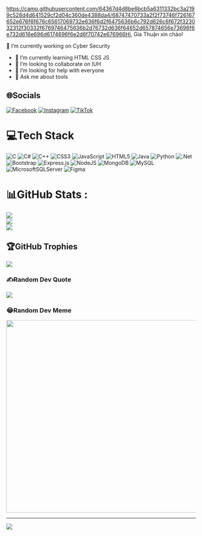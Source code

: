 https://camo.githubusercontent.com/64367d4d8be6bcb5a6311332bc3a2199c528d4d641529cf2d04c360de4388da4/68747470733a2f2f73746f726167652e676f6f676c65617069732e636f6d2f6475636b6c792d626c6f672f323032312f30332f6769746475636b2d76732d636f64652d657874656e73696f6e732d616e696d6174696f6e2d6f70742e676966Hi, Gia Thuận xin chào!


🔭 I’m currently working on Cyber Security
- 🌱 I’m currently learning HTML CSS JS
- 👯 I’m looking to collaborate on IUH
- 🤔 I’m looking for help with everyone
- 💬 Ask me about tools




## 🌐Socials
[![Facebook](https://img.shields.io/badge/Facebook-%231877F2.svg?logo=Facebook&logoColor=white)](https://www.facebook.com/profile.php?id=100036216330734) [![Instagram](https://img.shields.io/badge/Instagram-%23E4405F.svg?logo=Instagram&logoColor=white)](https://www.instagram.com/lhgthuan0/) [![TikTok](https://img.shields.io/badge/TikTok-%23000000.svg?logo=TikTok&logoColor=white)](https://www.tiktok.com/@031003thuan) 

# 💻Tech Stack
![C](https://img.shields.io/badge/c-%2300599C.svg?style=plastic&logo=c&logoColor=white) ![C#](https://img.shields.io/badge/c%23-%23239120.svg?style=plastic&logo=c-sharp&logoColor=white) ![C++](https://img.shields.io/badge/c++-%2300599C.svg?style=plastic&logo=c%2B%2B&logoColor=white) ![CSS3](https://img.shields.io/badge/css3-%231572B6.svg?style=plastic&logo=css3&logoColor=white) ![JavaScript](https://img.shields.io/badge/javascript-%23323330.svg?style=plastic&logo=javascript&logoColor=%23F7DF1E) ![HTML5](https://img.shields.io/badge/html5-%23E34F26.svg?style=plastic&logo=html5&logoColor=white) ![Java](https://img.shields.io/badge/java-%23ED8B00.svg?style=plastic&logo=java&logoColor=white) ![Python](https://img.shields.io/badge/python-3670A0?style=plastic&logo=python&logoColor=ffdd54) ![.Net](https://img.shields.io/badge/.NET-5C2D91?style=plastic&logo=.net&logoColor=white) ![Bootstrap](https://img.shields.io/badge/bootstrap-%23563D7C.svg?style=plastic&logo=bootstrap&logoColor=white) ![Express.js](https://img.shields.io/badge/express.js-%23404d59.svg?style=plastic&logo=express&logoColor=%2361DAFB) ![NodeJS](https://img.shields.io/badge/node.js-6DA55F?style=plastic&logo=node.js&logoColor=white) ![MongoDB](https://img.shields.io/badge/MongoDB-%234ea94b.svg?style=plastic&logo=mongodb&logoColor=white) ![MySQL](https://img.shields.io/badge/mysql-%2300f.svg?style=plastic&logo=mysql&logoColor=white) ![MicrosoftSQLServer](https://img.shields.io/badge/Microsoft%20SQL%20Sever-CC2927?style=plastic&logo=microsoft%20sql%20server&logoColor=white) 	![Figma](https://img.shields.io/badge/figma-%23F24E1E.svg?style=plastic&logo=figma&logoColor=white)
# 📊GitHub Stats :
![](https://github-readme-stats.vercel.app/api?username=giathuan0310&theme=radical&hide_border=true&include_all_commits=false&count_private=false)<br/>
![](https://github-readme-streak-stats.herokuapp.com/?user=giathuan0310&theme=radical&hide_border=true)<br/>
![](https://github-readme-stats.vercel.app/api/top-langs/?username=giathuan0310&theme=radical&hide_border=true&include_all_commits=false&count_private=false&layout=compact)

## 🏆GitHub Trophies
![](https://github-trophies.vercel.app/?username=giathuan0310&theme=radical&no-frame=false&no-bg=false&margin-w=4)

### ✍️Random Dev Quote
![](https://quotes-github-readme.vercel.app/api?type=horizontal&theme=radical)

### 😂Random Dev Meme
<img src="https://random-memer.herokuapp.com/" width="512px"/>

---
[![](https://visitcount.itsvg.in/api?id=giathuan0310&icon=0&color=0)](https://visitcount.itsvg.in)
